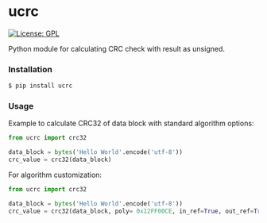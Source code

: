 # ucrc
[![License: GPL](https://img.shields.io/badge/License-GPL-blue)](gnu.org/licenses/gpl-3.0.txt)

Python module for calculating CRC check with result as unsigned.

### Installation
```sh
$ pip install ucrc
```

### Usage
Example to calculate CRC32 of data block with standard algorithm options:

```python
from ucrc import crc32

data_block = bytes('Hello World'.encode('utf-8'))
crc_value = crc32(data_block)
```

For algorithm customization:
```python
from ucrc import crc32

data_block = bytes('Hello World'.encode('utf-8'))
crc_value = crc32(data_block, poly= 0x12FF00CE, in_ref=True, out_ref=True)
```

